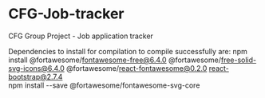 # CFG-Job-tracker

CFG Group Project - Job application tracker

Dependencies to install for compilation to compile successfully are:
 npm install @fortawesome/fontawesome-free@6.4.0 @fortawesome/free-solid-svg-icons@6.4.0 @fortawesome/react-fontawesome@0.2.0 react-bootstrap@2.7.4  
 npm install --save @fortawesome/fontawesome-svg-core
